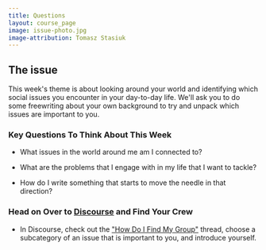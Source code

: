 ```yaml
---
title: Questions
layout: course_page
image: issue-photo.jpg
image-attribution: Tomasz Stasiuk
---
```


## The issue

This week's theme is about looking around your world and identifying which social issues you encounter in your day-to-day life. We'll ask you to do some freewriting about your own background to try and unpack which issues are important to you.

### Key Questions To Think About This Week

- What issues in the world around me am I connected to? 

- What are the problems that I engage with in my life that I want to tackle? 

- How do I write something that starts to move the needle in that direction?

### Head on Over to [Discourse](http://discourse.p2pu.org/category/writing-for-change) and Find Your Crew

- In Discourse, check out the ["How Do I Find My Group"](http://discourse.p2pu.org/t/how-do-i-find-my-group/54) thread, choose a subcategory of an issue that is important to you, and introduce yourself. 

<img src="{{ site.baseurl }}/img/Discourse3.jpg" alt=""></a>




 



